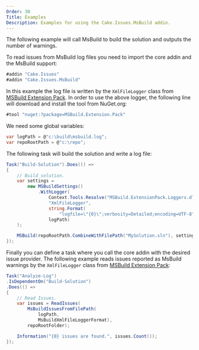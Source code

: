 ```yaml
---
Order: 30
Title: Examples
Description: Examples for using the Cake.Issues.MsBuild addin.
---
```

The following example will call MsBuild to build the solution and outputs the number of warnings.

To read issues from MsBuild log files you need to import the core addin and the MsBuild support:

```csharp
#addin "Cake.Issues"
#addin "Cake.Issues.MsBuild"
```

In this example the log file is written by the `XmlFileLogger` class from [MSBuild Extension Pack].
In order to use the above logger, the following line will download and install the tool from NuGet.org:

```csharp
#tool "nuget:?package=MSBuild.Extension.Pack"
```

We need some global variables:

```csharp
var logPath = @"c:\build\msbuild.log";
var repoRootPath = @"c:\repo";
```

The following task will build the solution and write a log file:

```csharp
Task("Build-Solution").Does(() =>
{
    // Build solution.
    var settings =
        new MSBuildSettings()
            .WithLogger(
                Context.Tools.Resolve("MSBuild.ExtensionPack.Loggers.dll").FullPath,
                "XmlFileLogger",
                string.Format(
                    "logfile=\"{0}\";verbosity=Detailed;encoding=UTF-8",
                logPath)
    );

    MSBuild(repoRootPath.CombineWithFilePath("MySolution.sln"), settings);
});
```

Finally you can define a task where you call the core addin with the desired issue provider.
The following example reads issues reported as MsBuild warnings by the `XmlFileLogger`
class from [MSBuild Extension Pack]:

```csharp
Task("Analyze-Log")
.IsDependentOn("Build-Solution")
.Does(() =>
{
    // Read Issues.
    var issues = ReadIssues(
        MsBuildIssuesFromFilePath(
            logPath,
            MsBuildXmlFileLoggerFormat),
        repoRootFolder);

    Information("{0} issues are found.", issues.Count());
});
```

[MSBuild Extension Pack]: http://www.msbuildextensionpack.com/